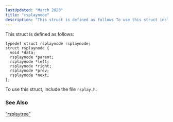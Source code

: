 ```yaml
---
lastUpdated: "March 2020"
title: "rsplaynode"
description: "This struct is defined as follows To use this struct include the file rsplay h Section 68 69 rsplaytree..."
---
```


This struct is defined as follows:

```
typedef struct rsplaynode rsplaynode;
struct rsplaynode {
  void *data;
  rsplaynode *parent;
  rsplaynode *left;
  rsplaynode *right;
  rsplaynode *prev;
  rsplaynode *next;
};
```

To use this struct, include the file `rsplay.h`.

### <a name="idp34532832"></a> See Also

[“rsplaytree”](/momentum/3/3-api/structs-rsplaytree)